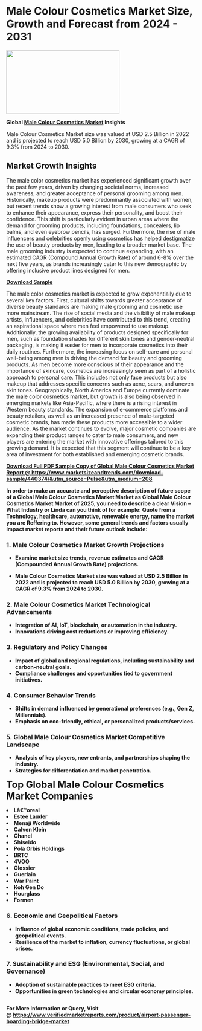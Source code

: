 <H1>Male Colour Cosmetics Market Size, Growth and Forecast from 2024 - 2031</H1><img class="aligncenter size-medium wp-image-584254" src="https://thirdeyenews.in/wp-content/uploads/2024/09/Global-Market-Research-300x168.jpeg" alt="" width="300" height="168" /><p><strong>Global&nbsp;<a href="https://www.marketsizeandtrends.com/download-sample/440374/&amp;utm_source=Pulse&amp;utm_medium=208">Male Colour Cosmetics Market</a> Insights</strong></p><p>Male Colour Cosmetics Market size was valued at USD 2.5 Billion in 2022 and is projected to reach USD 5.0 Billion by 2030, growing at a CAGR of 9.3% from 2024 to 2030.</p><p><h2>Market Growth Insights</h2> <p>The male color cosmetics market has experienced significant growth over the past few years, driven by changing societal norms, increased awareness, and greater acceptance of personal grooming among men. Historically, makeup products were predominantly associated with women, but recent trends show a growing interest from male consumers who seek to enhance their appearance, express their personality, and boost their confidence. This shift is particularly evident in urban areas where the demand for grooming products, including foundations, concealers, lip balms, and even eyebrow pencils, has surged. Furthermore, the rise of male influencers and celebrities openly using cosmetics has helped destigmatize the use of beauty products by men, leading to a broader market base. The male grooming industry is expected to continue expanding, with an estimated CAGR (Compound Annual Growth Rate) of around 6-8% over the next five years, as brands increasingly cater to this new demographic by offering inclusive product lines designed for men.</p> <p><strong><a href="#">Download Sample</a></strong></p> <p>The male color cosmetics market is expected to grow exponentially due to several key factors. First, cultural shifts towards greater acceptance of diverse beauty standards are making male grooming and cosmetic use more mainstream. The rise of social media and the visibility of male makeup artists, influencers, and celebrities have contributed to this trend, creating an aspirational space where men feel empowered to use makeup. Additionally, the growing availability of products designed specifically for men, such as foundation shades for different skin tones and gender-neutral packaging, is making it easier for men to incorporate cosmetics into their daily routines. Furthermore, the increasing focus on self-care and personal well-being among men is driving the demand for beauty and grooming products. As men become more conscious of their appearance and the importance of skincare, cosmetics are increasingly seen as part of a holistic approach to personal care. This includes not only face products but also makeup that addresses specific concerns such as acne, scars, and uneven skin tones. Geographically, North America and Europe currently dominate the male color cosmetics market, but growth is also being observed in emerging markets like Asia-Pacific, where there is a rising interest in Western beauty standards. The expansion of e-commerce platforms and beauty retailers, as well as an increased presence of male-targeted cosmetic brands, has made these products more accessible to a wider audience. As the market continues to evolve, major cosmetic companies are expanding their product ranges to cater to male consumers, and new players are entering the market with innovative offerings tailored to this growing demand. It is expected that this segment will continue to be a key area of investment for both established and emerging cosmetic brands.</p> <p><strong><a href="#"></p><p><span class=""><strong>Download Full PDF Sample Copy of Global Male Colour Cosmetics Market Report</strong> @ <a href="https://www.marketsizeandtrends.com/download-sample/440374/&amp;utm_source=Pulse&amp;utm_medium=208" target="_blank">https://www.marketsizeandtrends.com/download-sample/440374/&amp;utm_source=Pulse&amp;utm_medium=208</a></span></p><p>In order to make an accurate and perceptive description of future scope of a Global&nbsp;Male Colour Cosmetics Market Market as Global&nbsp;Male Colour Cosmetics Market Market of 2025, you need to describe a clear Vision &ndash; What Industry or Linda can you think of for example: Quote from a Technology, healthcare, automotive, renewable energy, name the market you are Reffering to. However, some general trends and factors usually impact market reports and their future outlook include:</p><h3>1.&nbsp;<strong>Male Colour Cosmetics Market Growth Projections</strong></h3><ul><li>Examine market size trends, revenue estimates and CAGR (Compounded Annual Growth Rate) projections.</li><li><p>Male Colour Cosmetics Market size was valued at USD 2.5 Billion in 2022 and is projected to reach USD 5.0 Billion by 2030, growing at a CAGR of 9.3% from 2024 to 2030.</p></li></ul><h3>2.&nbsp;<strong>Male Colour Cosmetics Market Technological Advancements</strong></h3><ul><li>Integration of AI, IoT, blockchain, or automation in the industry.</li><li>Innovations driving cost reductions or improving efficiency.</li></ul><h3>3.&nbsp;<strong>Regulatory and Policy Changes</strong></h3><ul><li>Impact of global and regional regulations, including sustainability and carbon-neutral goals.</li><li>Compliance challenges and opportunities tied to government initiatives.</li></ul><h3>4.&nbsp;<strong>Consumer Behavior Trends</strong></h3><ul><li>Shifts in demand influenced by generational preferences (e.g., Gen Z, Millennials).</li><li>Emphasis on eco-friendly, ethical, or personalized products/services.</li></ul><h3>5.&nbsp;<strong>Global Male Colour Cosmetics Market Competitive Landscape</strong></h3><ul><li>Analysis of key players, new entrants, and partnerships shaping the industry.</li><li>Strategies for differentiation and market penetration.</li></ul><p data-pm-slice="1 1 []"><span style="color: inherit; font-family: inherit; font-size: 25px;">Top Global Male Colour Cosmetics Market Companies</span></p><div class="" data-test-id=""><p><li>Lâ€™oreal</li><li> Estee Lauder</li><li> Menaji Worldwide</li><li> Calven Klein</li><li> Chanel</li><li> Shiseido</li><li> Pola Orbis Holdings</li><li> BRTC</li><li> 4VOO</li><li> Glossier</li><li> Guerlain</li><li> War Paint</li><li> Koh Gen Do</li><li> Hourglass</li><li> Formen</li></p></div><h3>6.&nbsp;<strong>Economic and Geopolitical Factors</strong></h3><ul><li>Influence of global economic conditions, trade policies, and geopolitical events.</li><li>Resilience of the market to inflation, currency fluctuations, or global crises.</li></ul><h3>7.&nbsp;<strong>Sustainability and ESG (Environmental, Social, and Governance)</strong></h3><ul><li>Adoption of sustainable practices to meet ESG criteria.</li><li>Opportunities in green technologies and circular economy principles.</li></ul><h2><strong style="font-size: 14px;">For More Information or Query, Visit @&nbsp;</strong><a style="background-color: #ffffff; font-size: 14px;" href="https://www.marketsizeandtrends.com/report/male-colour-cosmetics-market/" target="_blank">https://www.verifiedmarketreports.com/product/airport-passenger-boarding-bridge-market</a></h2>
